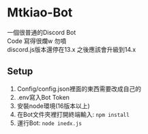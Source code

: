 # Mtkiao-Bot
一個很普通的Discord Bot  
Code 寫得很爛w 勿噴  
discord.js版本還停在13.x 之後應該會升級到14.x  

## Setup
1. Config/config.json裡面的東西需要改成自己的
2. .env寫入Bot Token
3. 安裝node環境(16版本以上)
4. 在Bot文件夾裡打開終端輸入: `npm install`
5. 運行Bot: `node inedx.js`
